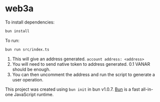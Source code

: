 # web3a

To install dependencies:

```bash
bun install
```

To run:

```bash
bun run src/index.ts
```

1. This will give an address generated. `account address: <address>`
2. You will need to send native token to address generated. 0.1 VANAR should be enough.
3. You can then uncomment the address and run the script to generate a user operation.

This project was created using `bun init` in bun v1.0.7. [Bun](https://bun.sh) is a fast all-in-one JavaScript runtime.
